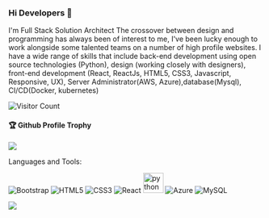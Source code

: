 ### Hi Developers 👋


I'm
Full Stack Solution Architect
The crossover between design and programming has always been of interest to me, I've been lucky enough to work alongside some talented teams on a number of high profile websites. I have a wide range of skills that include back-end development using open source technologies (Python), design (working closely with designers), front-end development (React, ReactJs, HTML5, CSS3, Javascript, Responsive, UX), Server Administrator(AWS, Azure),database(Mysql), CI/CD(Docker, kubernetes)


![Visitor Count](https://profile-counter.glitch.me/sasikalapemmanaboidi/count.svg)

<div>
  <h4>🏆 Github Profile Trophy</h4>
  <a href="https://github.com/ryo-ma/github-profile-trophy">
    <img src="https://github-profile-trophy.vercel.app/?username=sasikalapemmanaboidi&column=7"/>
  </a>
</div>

Languages and Tools: 

<img alt="Bootstrap" src="https://img.shields.io/badge/bootstrap-%23563D7C.svg?style=flat-square&logo=bootstrap&logoColor=white"/> <img alt="HTML5" src="https://img.shields.io/badge/html5-%23E34F26.svg?style=flat-square&logo=html5&logoColor=white"/> <img alt="CSS3" src="https://img.shields.io/badge/css3-%231572B6.svg?style=flat-square&logo=css3&logoColor=white"/> <img alt="React" src="https://img.shields.io/badge/react-%2320232a.svg?style=flat-square&logo=react&logoColor=%2361DAFB"/> 
<img alt="python" src="https://img.shields.io/badge/python-3670A0?style=for-the-badge&logo=python&logoColor=ffdd54" width="40px" heigth="30px"/> <img alt="Azure" src="https://img.shields.io/badge/azure-%230072C6.svg?style=flat-square&logo=azure-devops&logoColor=white"/> <img alt="MySQL" src="https://img.shields.io/badge/mysql-%2300f.svg?style=flat-square&logo=mysql&logoColor=white"/>



![](https://activity-graph.herokuapp.com/graph?username=sasikalapemmanaboidi&theme=react-dark&area=true)
<!--
**Sasikalapemmanaboidi/Sasikalapemmanaboidi** is a ✨ _special_ ✨ repository because its `README.md` (this file) appears on your GitHub profile.

Here are some ideas to get you started:

- 🔭 I’m currently working on Asquare enterprises
- 🌱 I’m currently learning Azure, Aws
- 👯 I’m looking to collaborate on deployment team
- 🤔 I’m looking for help with python 
- 💬 Ask me about ...
- 📫 How to reach me: sashipemmanaboidi@gmail.com
- 😄 Pronouns: ...
- ⚡ Fun fact: .....

-->

